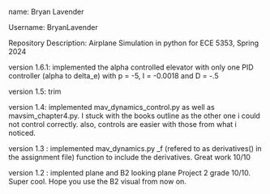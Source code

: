 name: Bryan Lavender

Username: BryanLavender

Repository Description: Airplane Simulation in python for ECE 5353, Spring 2024



version 1.6.1: implemented the alpha controlled elevator with only one PID controller (alpha to delta_e) with p = -5, I = -0.0018 and D = -.5 

version 1.5: trim

version 1.4: implemented mav_dynamics_control.py as well as mavsim_chapter4.py. I stuck with the books outline as the other one i could not control correctly. also, controls are easier with those from what i noticed. 


version 1.3 : implemented mav_dynamics.py _f (refered to as derivatives() in the assignment file) function to include the derivatives.  Great work 10/10


version 1.2 : implented plane and B2 looking plane  Project 2 grade 10/10.  Super cool.  Hope you use the B2 visual from now on.


